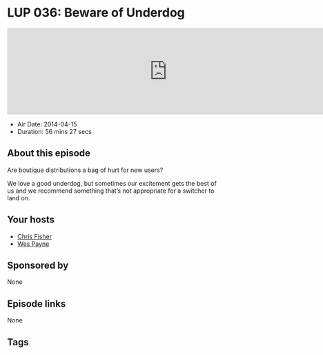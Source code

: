 # LUP 036: Beware of Underdog

<iframe src="https://player.fireside.fm/v2/RUkczH-V+UjVtqg-8?theme=dark" width="740" height="200" frameborder="0" scrolling="no"></iframe>

* Air Date: 2014-04-15
* Duration: 56 mins 27 secs

## About this episode

Are boutique distributions a bag of hurt for new users? 

We love a good underdog, but sometimes our excitement gets the best of us and we recommend something that’s not appropriate for a switcher to land on.

## Your hosts
* [Chris Fisher](https://linuxunplugged.com/hosts/chrislas)
* [Wes Payne](https://linuxunplugged.com/hosts/wes)

## Sponsored by

None



## Episode links

None



## Tags


